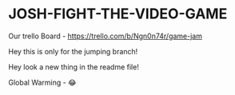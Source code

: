 # JOSH-FIGHT-THE-VIDEO-GAME

Our trello Board - https://trello.com/b/Ngn0n74r/game-jam

Hey this is only for the jumping branch!

Hey look a new thing in the readme file!

Global Warming - 😂
